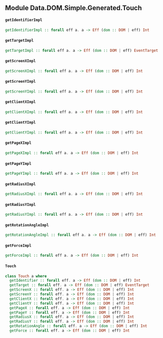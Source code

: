 ## Module Data.DOM.Simple.Generated.Touch

#### `getIdentifierImpl`

``` purescript
getIdentifierImpl :: forall eff a. a -> Eff (dom :: DOM | eff) Int
```

#### `getTargetImpl`

``` purescript
getTargetImpl :: forall eff a. a -> Eff (dom :: DOM | eff) EventTarget
```

#### `getScreenXImpl`

``` purescript
getScreenXImpl :: forall eff a. a -> Eff (dom :: DOM | eff) Int
```

#### `getScreenYImpl`

``` purescript
getScreenYImpl :: forall eff a. a -> Eff (dom :: DOM | eff) Int
```

#### `getClientXImpl`

``` purescript
getClientXImpl :: forall eff a. a -> Eff (dom :: DOM | eff) Int
```

#### `getClientYImpl`

``` purescript
getClientYImpl :: forall eff a. a -> Eff (dom :: DOM | eff) Int
```

#### `getPageXImpl`

``` purescript
getPageXImpl :: forall eff a. a -> Eff (dom :: DOM | eff) Int
```

#### `getPageYImpl`

``` purescript
getPageYImpl :: forall eff a. a -> Eff (dom :: DOM | eff) Int
```

#### `getRadiusXImpl`

``` purescript
getRadiusXImpl :: forall eff a. a -> Eff (dom :: DOM | eff) Int
```

#### `getRadiusYImpl`

``` purescript
getRadiusYImpl :: forall eff a. a -> Eff (dom :: DOM | eff) Int
```

#### `getRotationAngleImpl`

``` purescript
getRotationAngleImpl :: forall eff a. a -> Eff (dom :: DOM | eff) Int
```

#### `getForceImpl`

``` purescript
getForceImpl :: forall eff a. a -> Eff (dom :: DOM | eff) Int
```

#### `Touch`

``` purescript
class Touch a where
  getIdentifier :: forall eff. a -> Eff (dom :: DOM | eff) Int
  getTarget :: forall eff. a -> Eff (dom :: DOM | eff) EventTarget
  getScreenX :: forall eff. a -> Eff (dom :: DOM | eff) Int
  getScreenY :: forall eff. a -> Eff (dom :: DOM | eff) Int
  getClientX :: forall eff. a -> Eff (dom :: DOM | eff) Int
  getClientY :: forall eff. a -> Eff (dom :: DOM | eff) Int
  getPageX :: forall eff. a -> Eff (dom :: DOM | eff) Int
  getPageY :: forall eff. a -> Eff (dom :: DOM | eff) Int
  getRadiusX :: forall eff. a -> Eff (dom :: DOM | eff) Int
  getRadiusY :: forall eff. a -> Eff (dom :: DOM | eff) Int
  getRotationAngle :: forall eff. a -> Eff (dom :: DOM | eff) Int
  getForce :: forall eff. a -> Eff (dom :: DOM | eff) Int
```


